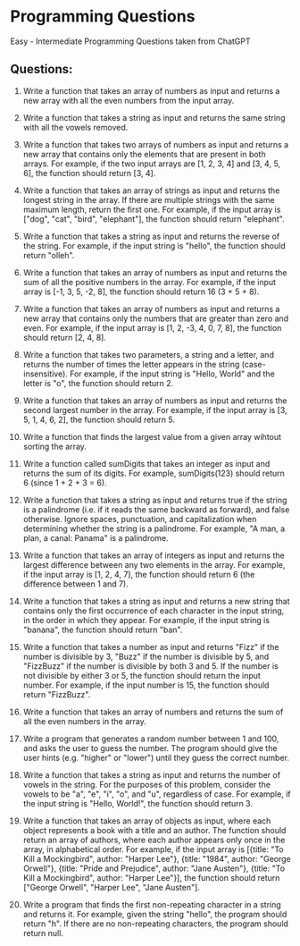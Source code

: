 # Programming Questions

Easy - Intermediate Programming Questions taken from ChatGPT

## Questions:

1. Write a function that takes an array of numbers as input and returns a new array with all the even numbers from the input array.

2. Write a function that takes a string as input and returns the same string with all the vowels removed.

3. Write a function that takes two arrays of numbers as input and returns a new array that contains only the elements that are present in both arrays. For example, if the two input arrays are [1, 2, 3, 4] and [3, 4, 5, 6], the function should return [3, 4].

4. Write a function that takes an array of strings as input and returns the longest string in the array. If there are multiple strings with the same maximum length, return the first one. For example, if the input array is ["dog", "cat", "bird", "elephant"], the function should return "elephant".

5. Write a function that takes a string as input and returns the reverse of the string. For example, if the input string is "hello", the function should return "olleh".

6. Write a function that takes an array of numbers as input and returns the sum of all the positive numbers in the array. For example, if the input array is [-1, 3, 5, -2, 8], the function should return 16 (3 + 5 + 8).

7. Write a function that takes an array of numbers as input and returns a new array that contains only the numbers that are greater than zero and even. For example, if the input array is [1, 2, -3, 4, 0, 7, 8], the function should return [2, 4, 8].

8. Write a function that takes two parameters, a string and a letter, and returns the number of times the letter appears in the string (case-insensitive). For example, if the input string is "Hello, World" and the letter is "o", the function should return 2.

9. Write a function that takes an array of numbers as input and returns the second largest number in the array. For example, if the input array is [3, 5, 1, 4, 6, 2], the function should return 5.

10. Write a function that finds the largest value from a given array wihtout sorting the array.

11. Write a function called sumDigits that takes an integer as input and returns the sum of its digits. For example, sumDigits(123) should return 6 (since 1 + 2 + 3 = 6).

12. Write a function that takes a string as input and returns true if the string is a palindrome (i.e. if it reads the same backward as forward), and false otherwise. Ignore spaces, punctuation, and capitalization when determining whether the string is a palindrome. For example, "A man, a plan, a canal: Panama" is a palindrome.

13. Write a function that takes an array of integers as input and returns the largest difference between any two elements in the array. For example, if the input array is [1, 2, 4, 7], the function should return 6 (the difference between 1 and 7).

14. Write a function that takes a string as input and returns a new string that contains only the first occurrence of each character in the input string, in the order in which they appear. For example, if the input string is "banana", the function should return "ban".

15. Write a function that takes a number as input and returns "Fizz" if the number is divisible by 3, "Buzz" if the number is divisible by 5, and "FizzBuzz" if the number is divisible by both 3 and 5. If the number is not divisible by either 3 or 5, the function should return the input number. For example, if the input number is 15, the function should return "FizzBuzz".

16. Write a function that takes an array of numbers and returns the sum of all the even numbers in the array.

17. Write a program that generates a random number between 1 and 100, and asks the user to guess the number. The program should give the user hints (e.g. "higher" or "lower") until they guess the correct number.

18. Write a function that takes a string as input and returns the number of vowels in the string. For the purposes of this problem, consider the vowels to be "a", "e", "i", "o", and "u", regardless of case. For example, if the input string is "Hello, World!", the function should return 3.

19. Write a function that takes an array of objects as input, where each object represents a book with a title and an author. The function should return an array of authors, where each author appears only once in the array, in alphabetical order. For example, if the input array is [{title: "To Kill a Mockingbird", author: "Harper Lee"}, {title: "1984", author: "George Orwell"}, {title: "Pride and Prejudice", author: "Jane Austen"}, {title: "To Kill a Mockingbird", author: "Harper Lee"}], the function should return ["George Orwell", "Harper Lee", "Jane Austen"].

20. Write a program that finds the first non-repeating character in a string and returns it. For example, given the string "hello", the program should return "h". If there are no non-repeating characters, the program should return null.